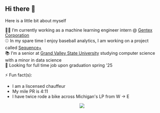 ## Hi there 👋

Here is a little bit about myself

🧑‍💻 I’m currently working as a machine learning engineer intern @ [Gentex Corporation](https://www.gentex.com) <br>
⚾ In my spare time I enjoy baseball analytics, I am working on a project called [Sequence+](https://github.com/Jensen-holm/Sequence-Plus) <br>
📚 I'm a senior at [Grand Valley State University](https://www.gvsu.edu) studying computer science with a minor in data science <br>
🔭 Looking for full time job upon graduation spring '25 <br>

⚡ Fun fact(s):
- I am a liscensed chauffeur
- My mile PR is 4:11
- I have twice rode a bike across Michigan's LP from W -> E

<div align="center">
  <img src="https://skillicons.dev/icons?i=python,sklearn,r,tidyverse,go,docker,linux,flask,pytorch,tensorflow&perline=5">
</div>
